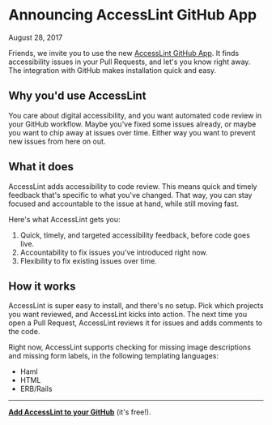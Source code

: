 # Announcing AccessLint GitHub App

August 28, 2017

Friends, we invite you to use the new [AccessLint GitHub App][github-app]. It
finds accessibility issues in your Pull Requests, and let's you know right away.
The integration with GitHub makes installation quick and easy.

## Why you'd use AccessLint

You care about digital accessibility, and you want automated code review in your
GitHub workflow. Maybe you've fixed some issues already, or maybe you want to
chip away at issues over time. Either way you want to prevent new issues from
here on out.

## What it does

AccessLint adds accessibility to code review. This means quick and timely
feedback that's specific to what you've changed. That way, you can stay focused
and accountable to the issue at hand, while still moving fast.

Here's what AccessLint gets you:

1. Quick, timely, and targeted accessibility feedback, before code goes live.
2. Accountability to fix issues you've introduced right now.
3. Flexibility to fix existing issues over time.

## How it works

AccessLint is super easy to install, and there's no setup. Pick which projects
you want reviewed, and AccessLint kicks into action. The next time you open a
Pull Request, AccessLint reviews it for issues and adds comments to the code.

Right now, AccessLint supports checking for missing image descriptions and
missing form labels, in the following templating languages:

- Haml
- HTML
- ERB/Rails

---

[**Add AccessLint to your GitHub**][github-app] (it's free!).

[github-app]: https://github.com/apps/accesslint
